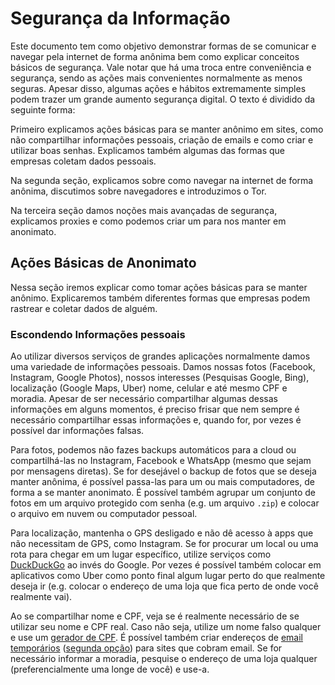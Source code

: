 # Segurança da Informação
Este documento tem como objetivo demonstrar formas de se comunicar e navegar pela internet de forma anônima
bem como explicar conceitos básicos de segurança. Vale notar que há uma troca entre conveniência e segurança,
sendo as ações mais convenientes normalmente as menos seguras. Apesar disso, algumas ações e hábitos
extremamente simples podem trazer um grande aumento segurança digital.
O texto é dividido da seguinte forma:

Primeiro explicamos ações básicas para se manter anônimo em sites, como não compartilhar informações
pessoais, criação de emails e como criar e utilizar boas senhas. Explicamos também algumas das formas
que empresas coletam dados pessoais.

Na segunda seção, explicamos sobre como navegar na internet de forma anônima, discutimos sobre navegadores
e introduzimos o Tor.

Na terceira seção damos noções mais avançadas de segurança, explicamos proxies e como podemos criar um para 
nos manter em anonimato.


## Ações Básicas de Anonimato
Nessa seção iremos explicar como tomar ações básicas para se manter anônimo. Explicaremos também
diferentes formas que empresas podem rastrear e coletar dados de alguém.

### Escondendo Informações pessoais
Ao utilizar diversos serviços de grandes aplicações normalmente damos uma variedade de informações pessoais.
Damos nossas fotos (Facebook, Instagram, Google Photos), nossos interesses (Pesquisas Google, Bing), localização
(Google Maps, Uber) nome, celular e até mesmo CPF e moradia. Apesar de ser necessário compartilhar algumas dessas
informações em alguns momentos, é preciso frisar que nem sempre é necessário compartilhar essas informações e,
quando for, por vezes é possível dar informações falsas.

Para fotos, podemos não fazes backups automáticos para a cloud ou compartilhá-las no Instagram, Facebook e WhatsApp
(mesmo que sejam por mensagens diretas). Se for desejável o backup de fotos que se deseja manter anônima, é possível
passa-las para um ou mais computadores, de forma a se manter anonimato. É possível também agrupar um conjunto de fotos em 
um arquivo protegido com senha (e.g. um arquivo `.zip`) e colocar o arquivo em nuvem ou computador pessoal.

Para localização, mantenha o GPS desligado e não dê acesso à apps que não necessitam de GPS, como Instagram. Se for
procurar um local ou uma rota para chegar em um lugar específico, utilize serviços como [DuckDuckGo](https://duckduckgo.com/) 
ao invés do Google. Por vezes é possível também colocar em aplicativos como Uber como ponto final algum lugar perto do que realmente
deseja ir (e.g. colocar o endereço de uma loja que fica perto de onde você realmente vai).

Ao se compartilhar nome e CPF, veja se é realmente necessário de se utilizar seu nome e CPF real. Caso não seja, 
utilize um nome falso qualquer e use um [gerador de CPF](https://www.4devs.com.br/gerador_de_cpf). É possível também criar
endereços de [email temporários](https://temp-mail.org/pt/) ([segunda opção](https://www.guerrillamail.com/pt/)) para sites que cobram email. Se for necessário informar a moradia,
pesquise o endereço de uma loja qualquer (preferencialmente uma longe de você) e use-a.
